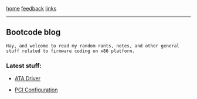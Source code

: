 [home](/) [feedback](/feedback) [links](/links)

-----------------------------------------------------------------------------

## Bootcode blog

	Hay, and welcome to read my random rants, notes, and other general
	stuff related to firmware coding on x86 platform.

### Latest stuff:

  - [ATA Driver](/disks.md)

  - [PCI Configuration](/pciconfig.md)


